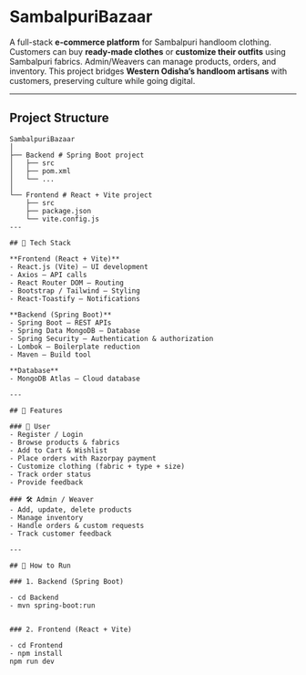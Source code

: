 # SambalpuriBazaar

A full-stack **e-commerce platform** for Sambalpuri handloom clothing. Customers can buy **ready-made clothes** or **customize their outfits** using Sambalpuri fabrics. Admin/Weavers can manage products, orders, and inventory. This project bridges **Western Odisha’s handloom artisans** with customers, preserving culture while going digital.  

---

## Project Structure
```text
SambalpuriBazaar
│
├── Backend # Spring Boot project
│   ├── src
│   ├── pom.xml
│   └── ...
│
└── Frontend # React + Vite project
    ├── src
    ├── package.json
    └── vite.config.js
---

## 🚀 Tech Stack

**Frontend (React + Vite)**  
- React.js (Vite) – UI development  
- Axios – API calls  
- React Router DOM – Routing  
- Bootstrap / Tailwind – Styling  
- React-Toastify – Notifications  

**Backend (Spring Boot)**  
- Spring Boot – REST APIs  
- Spring Data MongoDB – Database  
- Spring Security – Authentication & authorization  
- Lombok – Boilerplate reduction  
- Maven – Build tool  

**Database**  
- MongoDB Atlas – Cloud database  

---

## 🔑 Features

### 👤 User
- Register / Login  
- Browse products & fabrics  
- Add to Cart & Wishlist  
- Place orders with Razorpay payment  
- Customize clothing (fabric + type + size)  
- Track order status  
- Provide feedback  

### 🛠️ Admin / Weaver
- Add, update, delete products  
- Manage inventory  
- Handle orders & custom requests  
- Track customer feedback  

---

## 📌 How to Run

### 1. Backend (Spring Boot)

- cd Backend
- mvn spring-boot:run


### 2. Frontend (React + Vite)

- cd Frontend
- npm install
npm run dev


